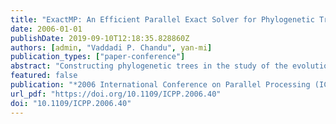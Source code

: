 ```yaml
---
title: "ExactMP: An Efficient Parallel Exact Solver for Phylogenetic Tree Reconstruction Using Maximum Parsimony"
date: 2006-01-01
publishDate: 2019-09-10T12:18:35.828860Z
authors: [admin, "Vaddadi P. Chandu", yan-mi]
publication_types: ["paper-conference"]
abstract: "Constructing phylogenetic trees in the study of the evolutionary history of a group organisms is an extremely challenging problem in computational biology. The problem becomes intractable with growing number of organisms. In this paper, we design and implement an efficient parallel solver (ExactMP) using a parsimony based approach for solving this problem. We create a testbed consisting of eighteen datasets of varying size (up to 27 taxa) and difficulty level (easy to hard), containing real (Eukaryotes, Metazoan, and rbcL) and randomly-generated synthetic genome sequences. We demonstrate our ExactMP solver against this testbed and achieve a parallel speedup of up to 7.26 with 8 processors using an 8-way symmetric multiprocessor. The main contributions of this work are: (1) an efficient parallel solver ExactMP for the problem of phylogenetic tree reconstruction using maximum parsimony; (2) a new upper bounding methodology for this problem using heuristic and randomization techniques; and (3) a highly optimized branch and bound algorithm for this problem"
featured: false
publication: "*2006 International Conference on Parallel Processing (ICPP 2006), 14-18 August 2006, Columbus, Ohio, USA*"
url_pdf: "https://doi.org/10.1109/ICPP.2006.40"
doi: "10.1109/ICPP.2006.40"
---
```



